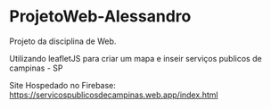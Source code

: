 # ProjetoWeb-Alessandro
 Projeto da disciplina de Web.
 
 Utilizando leafletJS  para criar um mapa e inseir serviços publicos de campinas - SP

Site Hospedado no Firebase: https://servicospublicosdecampinas.web.app/index.html
